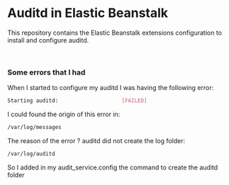 # Auditd in Elastic Beanstalk 

This repository contains the Elastic Beanstalk extensions configuration to install and configure auditd.


&nbsp;
### Some errors that I had 

When I started to configure my auditd I was having the following error:

```sh
Starting auditd:                    [FAILED]
```

I could found the origin of this error in:

```sh
/var/log/messages
```

The reason of the error ? auditd did not create the log folder:

```sh
/var/log/auditd
```

So I added in my audit_service.config the command to create the auditd folder
